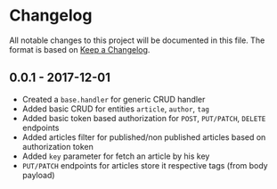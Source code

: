 # Changelog
All notable changes to this project will be documented in this file.
The format is based on [Keep a Changelog](http://keepachangelog.com/en/1.0.0/).

## 0.0.1 - 2017-12-01
- Created a `base.handler` for generic CRUD handler
- Added basic CRUD for entities `article`, `author`, `tag`
- Added basic token based authorization for `POST`, `PUT/PATCH`, `DELETE` endpoints
- Added articles filter for published/non published articles based on authorization token
- Added `key` parameter for fetch an article by his key
- `PUT/PATCH` endpoints for articles store it respective tags (from body payload)
